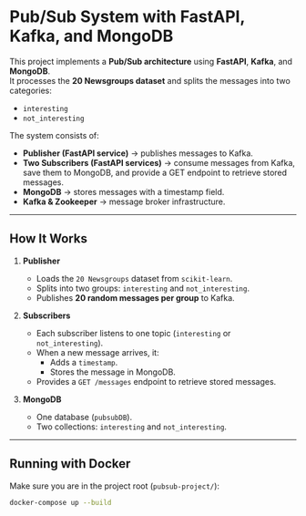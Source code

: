 # Pub/Sub System with FastAPI, Kafka, and MongoDB

This project implements a **Pub/Sub architecture** using **FastAPI**, **Kafka**, and **MongoDB**.  
It processes the **20 Newsgroups dataset** and splits the messages into two categories:
- `interesting`
- `not_interesting`

The system consists of:
- **Publisher (FastAPI service)** → publishes messages to Kafka.
- **Two Subscribers (FastAPI services)** → consume messages from Kafka, save them to MongoDB, and provide a GET endpoint to retrieve stored messages.
- **MongoDB** → stores messages with a timestamp field.
- **Kafka & Zookeeper** → message broker infrastructure.

---

## How It Works

1. **Publisher**
   - Loads the `20 Newsgroups` dataset from `scikit-learn`.
   - Splits into two groups: `interesting` and `not_interesting`.
   - Publishes **20 random messages per group** to Kafka.

2. **Subscribers**
   - Each subscriber listens to one topic (`interesting` or `not_interesting`).
   - When a new message arrives, it:
     - Adds a `timestamp`.
     - Stores the message in MongoDB.
   - Provides a `GET /messages` endpoint to retrieve stored messages.

3. **MongoDB**
   - One database (`pubsubDB`).
   - Two collections: `interesting` and `not_interesting`.

---

## Running with Docker

Make sure you are in the project root (`pubsub-project/`):

```bash
docker-compose up --build